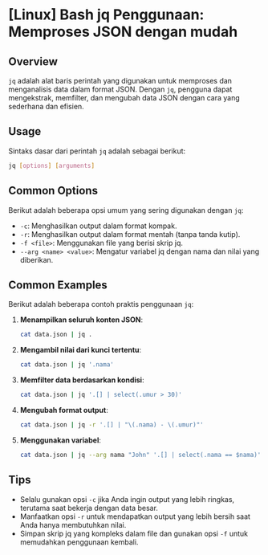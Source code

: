 # [Linux] Bash jq Penggunaan: Memproses JSON dengan mudah

## Overview
`jq` adalah alat baris perintah yang digunakan untuk memproses dan menganalisis data dalam format JSON. Dengan `jq`, pengguna dapat mengekstrak, memfilter, dan mengubah data JSON dengan cara yang sederhana dan efisien.

## Usage
Sintaks dasar dari perintah `jq` adalah sebagai berikut:

```bash
jq [options] [arguments]
```

## Common Options
Berikut adalah beberapa opsi umum yang sering digunakan dengan `jq`:

- `-c`: Menghasilkan output dalam format kompak.
- `-r`: Menghasilkan output dalam format mentah (tanpa tanda kutip).
- `-f <file>`: Menggunakan file yang berisi skrip jq.
- `--arg <name> <value>`: Mengatur variabel jq dengan nama dan nilai yang diberikan.

## Common Examples
Berikut adalah beberapa contoh praktis penggunaan `jq`:

1. **Menampilkan seluruh konten JSON**:
   ```bash
   cat data.json | jq .
   ```

2. **Mengambil nilai dari kunci tertentu**:
   ```bash
   cat data.json | jq '.nama'
   ```

3. **Memfilter data berdasarkan kondisi**:
   ```bash
   cat data.json | jq '.[] | select(.umur > 30)'
   ```

4. **Mengubah format output**:
   ```bash
   cat data.json | jq -r '.[] | "\(.nama) - \(.umur)"'
   ```

5. **Menggunakan variabel**:
   ```bash
   cat data.json | jq --arg nama "John" '.[] | select(.nama == $nama)'
   ```

## Tips
- Selalu gunakan opsi `-c` jika Anda ingin output yang lebih ringkas, terutama saat bekerja dengan data besar.
- Manfaatkan opsi `-r` untuk mendapatkan output yang lebih bersih saat Anda hanya membutuhkan nilai.
- Simpan skrip jq yang kompleks dalam file dan gunakan opsi `-f` untuk memudahkan penggunaan kembali.